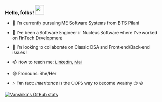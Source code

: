 ### Hello, folks! <img src="https://raw.githubusercontent.com/MartinHeinz/MartinHeinz/master/wave.gif" width="30px">

- 🔭 I’m currently pursuing ME Software Systems from BITS Pilani 

- 🌱 I've been a Software Engineer in Nucleus Software where I've worked on FinTech Development
  
- 👯 I’m looking to collaborate on Classic DSA and Front-end/Back-end issues !

- 📫 How to reach me: [Linkedin](https://www.linkedin.com/in/sharmavanshika/), [Mail](vanshika.s1112@gmail.com)

- 😄 Pronouns: She/Her

- ⚡ Fun fact: *Inheritance* is the OOPS way to become wealthy 😏 😆

[![Vanshika's GitHub stats](https://github-readme-stats.vercel.app/api?username=sVanshika&show_icons=true&theme=gradient)](https://github.com/sVanshika/github-readme-stats)




